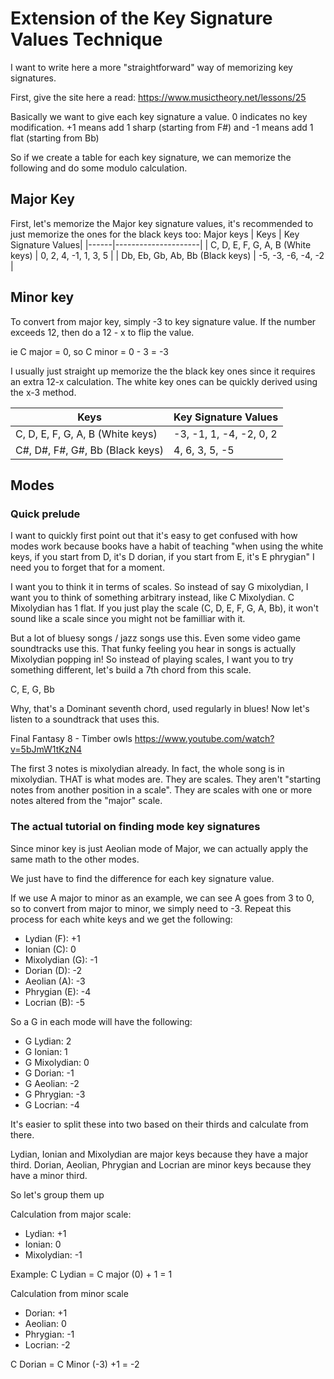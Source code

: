 # Extension of the Key Signature Values Technique
I want to write here a more "straightforward" way of memorizing key signatures.

First, give the site here a read:
https://www.musictheory.net/lessons/25

Basically we want to give each key signature a value. 0 indicates no key modification. +1 means add 1 sharp (starting from F#) and -1 means add 1 flat (starting from Bb)

So if we create a table for each key signature, we can memorize the following and do some modulo calculation.

## Major Key
First, let's memorize the Major key signature values, it's recommended to just memorize the ones for the black keys too:
Major keys
| Keys | Key Signature Values|
|------|---------------------|
| C, D, E, F, G, A, B (White keys) | 0, 2, 4, -1, 1, 3, 5 |
| Db, Eb, Gb, Ab, Bb (Black keys)  | -5, -3, -6, -4, -2 |

## Minor key
To convert from major key, simply -3 to key signature value.
If the number exceeds 12, then do a 12 - x to flip the value.

ie C major = 0, so C minor = 0 - 3 = -3

I usually just straight up memorize the the black key ones since it requires an extra 12-x calculation. 
The white key ones can be quickly derived using the x-3 method.

| Keys | Key Signature Values|
|------|---------------------|
| C, D, E, F, G, A, B (White keys) | -3, -1, 1, -4, -2, 0, 2 |
| C#, D#, F#, G#, Bb (Black keys)  | 4, 6, 3, 5, -5 |

## Modes
### Quick prelude
I want to quickly first point out that it's easy to get confused with how modes work because books have a habit of teaching "when using the white keys, if you start from D, it's D dorian, if you start from E, it's E phrygian"
I need you to forget that for a moment.

I want you to think it in terms of scales.
So instead of say G mixolydian, I want you to think of something arbitrary instead, like C Mixolydian.
C Mixolydian has 1 flat. If you just play the scale (C, D, E, F, G, A, Bb), it won't sound like a scale since you might not be familliar with it.

But a lot of bluesy songs / jazz songs use this. Even some video game soundtracks use this. That funky feeling you hear in songs is actually Mixolydian popping in!
So instead of playing scales, I want you to try something different, let's build a 7th chord from this scale. 

C, E, G, Bb

Why, that's a Dominant seventh chord, used regularly in blues!
Now let's listen to a soundtrack that uses this.

Final Fantasy 8 - Timber owls
https://www.youtube.com/watch?v=5bJmW1tKzN4

The first 3 notes is mixolydian already. In fact, the whole song is in mixolydian. THAT is what modes are. They are scales. They aren't "starting notes from another position in a scale". They are scales with one or more notes altered from the "major" scale.


### The actual tutorial on finding mode key signatures
Since minor key is just Aeolian mode of Major, we can actually apply the same math to the other modes.

We just have to find the difference for each key signature value.

If we use A major to minor as an example, we can see A goes from 3 to 0, so to convert from major to minor, we simply need to -3.
Repeat this process for each white keys and we get the following:

- Lydian (F): +1
- Ionian (C): 0
- Mixolydian (G): -1
- Dorian (D): -2
- Aeolian (A): -3
- Phrygian (E): -4
- Locrian (B): -5

So a G in each mode will have the following:
- G Lydian: 2
- G Ionian: 1
- G Mixolydian: 0
- G Dorian: -1
- G Aeolian: -2
- G Phrygian: -3
- G Locrian: -4


It's easier to split these into two based on their thirds and calculate from there.

Lydian, Ionian and Mixolydian are major keys because they have a major third.
Dorian, Aeolian, Phrygian and Locrian are minor keys because they have a minor third.

So let's group them up

Calculation from major scale:
- Lydian: +1
- Ionian: 0
- Mixolydian: -1

Example: 
C Lydian = C major (0) + 1 = 1

Calculation from minor scale
- Dorian: +1
- Aeolian: 0
- Phrygian: -1
- Locrian: -2

C Dorian = C Minor (-3) +1 = -2

